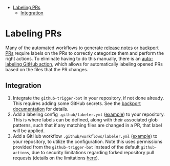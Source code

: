 - [Labeling PRs](#labeling-prs)
  - [Integration](#integration)

# Labeling PRs

Many of the automated workflows to generate [release notes](./RELEASE_NOTES.md) or [backport PRs](./BACKPORT.md) require labels on the PRs to correctly categorize them and perform the right actions. To eliminate having to do this manually, there is an [auto-labeling GitHub action](https://github.com/actions/labeler), which allows for automatically labeling opened PRs based on the files that the PR changes.

## Integration

1. Integrate the `github-trigger-bot` in your repository, if not done already. This requires adding some GitHub secrets. See the [backport documentation](./BACKPORT.md) for details.
2. Add a labeling config `.github/labeler.yml` ([example](https://github.com/actions/labeler#common-examples)) to your repository. This is where labels can be defined, along with their associated glob patterns, such that if any matching files are changed in a PR, that label will be applied.
3. Add a GitHub workflow `.github/workflows/labeler.yml` ([example](https://github.com/opensearch-project/anomaly-detection-dashboards-plugin/blob/main/.github/workflows/labeler.yml)) to your repository, to utilize the configuration. Note this uses permissions provided from the `github-trigger-bot` instead of the default `github-actions`, due to security limitations regarding forked repository pull requests (details on the limitations [here](https://github.com/actions/first-interaction/issues/10)).
